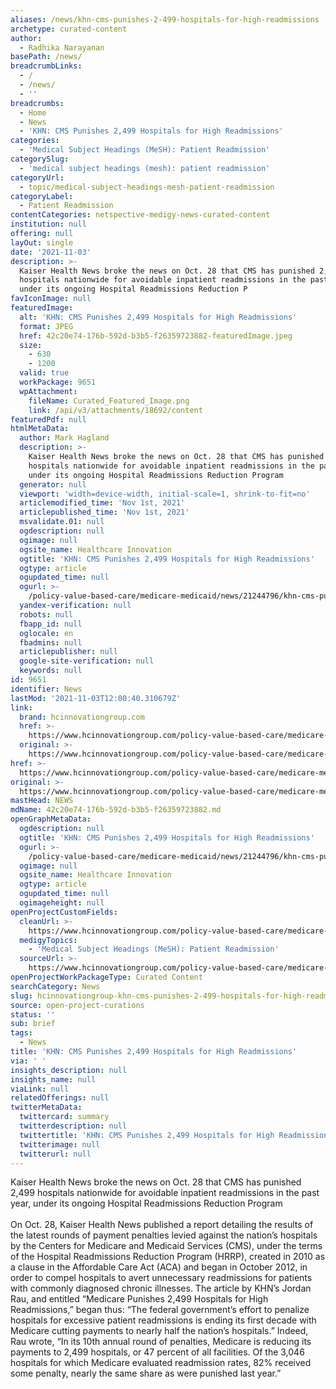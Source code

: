 ```yaml
---
aliases: /news/khn-cms-punishes-2-499-hospitals-for-high-readmissions
archetype: curated-content
author:
  - Radhika Narayanan
basePath: /news/
breadcrumbLinks:
  - /
  - /news/
  - ''
breadcrumbs:
  - Home
  - News
  - 'KHN: CMS Punishes 2,499 Hospitals for High Readmissions'
categories:
  - 'Medical Subject Headings (MeSH): Patient Readmission'
categorySlug:
  - 'medical subject headings (mesh): patient readmission'
categoryUrl:
  - topic/medical-subject-headings-mesh-patient-readmission
categoryLabel:
  - Patient Readmission
contentCategories: netspective-medigy-news-curated-content
institution: null
offering: null
layOut: single
date: '2021-11-03'
description: >-
  Kaiser Health News broke the news on Oct. 28 that CMS has punished 2,499
  hospitals nationwide for avoidable inpatient readmissions in the past year,
  under its ongoing Hospital Readmissions Reduction P
favIconImage: null
featuredImage:
  alt: 'KHN: CMS Punishes 2,499 Hospitals for High Readmissions'
  format: JPEG
  href: 42c20e74-176b-592d-b3b5-f26359723882-featuredImage.jpeg
  size:
    - 630
    - 1200
  valid: true
  workPackage: 9651
  wpAttachment:
    fileName: Curated_Featured_Image.png
    link: /api/v3/attachments/18692/content
featuredPdf: null
htmlMetaData:
  author: Mark Hagland
  description: >-
    Kaiser Health News broke the news on Oct. 28 that CMS has punished 2,499
    hospitals nationwide for avoidable inpatient readmissions in the past year,
    under its ongoing Hospital Readmissions Reduction Program
  generator: null
  viewport: 'width=device-width, initial-scale=1, shrink-to-fit=no'
  articlemodified_time: 'Nov 1st, 2021'
  articlepublished_time: 'Nov 1st, 2021'
  msvalidate.01: null
  ogdescription: null
  ogimage: null
  ogsite_name: Healthcare Innovation
  ogtitle: 'KHN: CMS Punishes 2,499 Hospitals for High Readmissions'
  ogtype: article
  ogupdated_time: null
  ogurl: >-
    /policy-value-based-care/medicare-medicaid/news/21244796/khn-cms-punishes-2499-hospitals-for-high-readmissions
  yandex-verification: null
  robots: null
  fbapp_id: null
  oglocale: en
  fbadmins: null
  articlepublisher: null
  google-site-verification: null
  keywords: null
id: 9651
identifier: News
lastMod: '2021-11-03T12:00:40.310679Z'
link:
  brand: hcinnovationgroup.com
  href: >-
    https://www.hcinnovationgroup.com/policy-value-based-care/medicare-medicaid/news/21244796/khn-cms-punishes-2499-hospitals-for-high-readmissions
  original: >-
    https://www.hcinnovationgroup.com/policy-value-based-care/medicare-medicaid/news/21244796/khn-cms-punishes-2499-hospitals-for-high-readmissions
href: >-
  https://www.hcinnovationgroup.com/policy-value-based-care/medicare-medicaid/news/21244796/khn-cms-punishes-2499-hospitals-for-high-readmissions
original: >-
  https://www.hcinnovationgroup.com/policy-value-based-care/medicare-medicaid/news/21244796/khn-cms-punishes-2499-hospitals-for-high-readmissions
mastHead: NEWS
mdName: 42c20e74-176b-592d-b3b5-f26359723882.md
openGraphMetaData:
  ogdescription: null
  ogtitle: 'KHN: CMS Punishes 2,499 Hospitals for High Readmissions'
  ogurl: >-
    /policy-value-based-care/medicare-medicaid/news/21244796/khn-cms-punishes-2499-hospitals-for-high-readmissions
  ogimage: null
  ogsite_name: Healthcare Innovation
  ogtype: article
  ogupdated_time: null
  ogimageheight: null
openProjectCustomFields:
  cleanUrl: >-
    https://www.hcinnovationgroup.com/policy-value-based-care/medicare-medicaid/news/21244796/khn-cms-punishes-2499-hospitals-for-high-readmissions
  medigyTopics:
    - 'Medical Subject Headings (MeSH): Patient Readmission'
  sourceUrl: >-
    https://www.hcinnovationgroup.com/policy-value-based-care/medicare-medicaid/news/21244796/khn-cms-punishes-2499-hospitals-for-high-readmissions
openProjectWorkPackageType: Curated Content
searchCategory: News
slug: hcinnovationgroup-khn-cms-punishes-2-499-hospitals-for-high-readmissions
source: open-project-curations
status: ''
sub: brief
tags:
  - News
title: 'KHN: CMS Punishes 2,499 Hospitals for High Readmissions'
via: ' '
insights_description: null
insights_name: null
viaLink: null
relatedOfferings: null
twitterMetaData:
  twittercard: summary
  twitterdescription: null
  twittertitle: 'KHN: CMS Punishes 2,499 Hospitals for High Readmissions'
  twitterimage: null
  twitterurl: null
---
```

<p>Kaiser Health News broke the news on Oct. 28 that CMS has punished 2,499 hospitals nationwide for avoidable inpatient readmissions in the past year, under its ongoing Hospital Readmissions Reduction Program<br><br>On Oct. 28, Kaiser Health News published a report detailing the results of the latest rounds of payment penalties levied against the nation’s hospitals by the Centers for Medicare and Medicaid Services (CMS), under the terms of the Hospital Readmissions Reduction Program (HRRP), created in 2010 as a clause in the Affordable Care Act (ACA) and began in October 2012, in order to compel hospitals to avert unnecessary readmissions for patients with commonly diagnosed chronic illnesses.
The article by KHN’s Jordan Rau, and entitled “Medicare Punishes 2,499 Hospitals for High Readmissions,” began thus: “The federal government’s effort to penalize hospitals for excessive patient readmissions is ending its first decade with Medicare cutting payments to nearly half the nation’s hospitals.” Indeed, Rau wrote, “In its 10th annual round of penalties, Medicare is reducing its payments to 2,499 hospitals, or 47 percent of all facilities.
Of the 3,046 hospitals for which Medicare evaluated readmission rates, 82% received some penalty, nearly the same share as were punished last year.”</p>